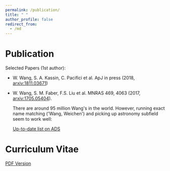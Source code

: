 ```yaml
---
permalink: /publication/
title: " "
author_profile: false
redirect_from: 
  - /md
---
```


Publication
===========

Selected Papers (1st author):

  + W. Wang, S. A. Kassin, C. Pacifici et al. ApJ in press (2018, [arxiv:1811.03671](https://arxiv.org/abs/1811.03671))

  + W. Wang, S. M. Faber, F.S. Liu et al. MNRAS 469, 4063 (2017, [arxiv:1705.05404](https://arxiv.org/abs/1705.05404)).


    There are around 95 million Wang's in the world. However, running exact name matching ('Wang, Weichen') and picking up astronomy subfield seem to work well: 
 
    [Up-to-date list on ADS](http://adsabs.harvard.edu/cgi-bin/nph-abs_connect?db_key=AST&db_key=PRE&arxiv_sel=astro-ph&qform=PRE&aut_xct=YES&aut_logic=OR&author=Wang%2C+Weichen&sim_query=YES&start_mon=&start_year=2016&end_mon=&end_year=&ttl_logic=OR&title=&txt_logic=OR&text=&nr_to_return=200&start_nr=1&start_entry_day=&start_entry_mon=&start_entry_year=&end_entry_day=&end_entry_mon=&end_entry_year=&min_score=&sort=SCORE&data_type=SHORT&aut_syn=YES&ttl_syn=YES&txt_syn=YES&aut_wt=1.0&ttl_wt=0.3&txt_wt=3.0&aut_wgt=YES&obj_wgt=YES&ttl_wgt=YES&txt_wgt=YES&ttl_sco=YES&txt_sco=YES&version=1)

Curriculum Vitae
================
[PDF Version](http://WeichenStars.github.io/files/WWang_JHU.pdf)